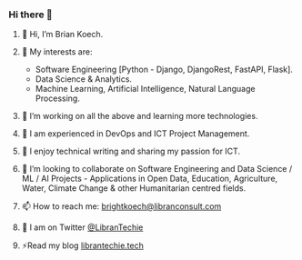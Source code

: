 ### Hi there 👋

<!--
**brightmaraba/brightmaraba** is a ✨ _special_ ✨ repository because its `README.md` (this file) appears on your GitHub profile.

Here are some ideas to get you started:

- 🔭 I’m currently working on ...
- 🌱 I’m currently learning ...
- 👯 I’m looking to collaborate on ...
- 🤔 I’m looking for help with ...
- 💬 Ask me about ...
- 📫 How to reach me: ...
- 😄 Pronouns: ...
- ⚡ Fun fact: ...
-->
1. 👋 Hi, I’m Brian Koech.

2. 👀 My interests are: 
    * Software Engineering [Python - Django, DjangoRest, FastAPI, Flask].
    * Data Science & Analytics.
    * Machine Learning, Artificial Intelligence, Natural Language Processing.
  
4. 🌱 I’m working on all the above and learning more technologies.

5. 🌱 I am experienced in DevOps and ICT Project Management.

6. 🌱 I enjoy technical writing and sharing my passion for ICT. 

7. 💞️ I’m looking to collaborate on Software Engineering and Data Science / ML / AI Projects - Applications in Open Data, Education, Agriculture, Water, Climate Change & other Humanitarian centred fields.

9. 📫 How to reach me: brightkoech@libranconsult.com
10. 🌱 I am on Twitter [@LibranTechie](https://twitter.com/LibranTechie)
11. ⚡Read my blog [librantechie.tech](https://librantechie.tech)

